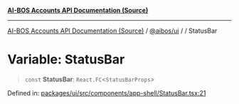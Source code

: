 [**AI-BOS Accounts API Documentation (Source)**](../../../README.md)

***

[AI-BOS Accounts API Documentation (Source)](../../../README.md) / [@aibos/ui](../README.md) / [](../README.md) / StatusBar

# Variable: StatusBar

> `const` **StatusBar**: `React.FC`\<`StatusBarProps`\>

Defined in: [packages/ui/src/components/app-shell/StatusBar.tsx:21](https://github.com/pohlai88/accounts/blob/48103fb36d28b2b9bfb33472b6de2f719773cde9/packages/ui/src/components/app-shell/StatusBar.tsx#L21)
